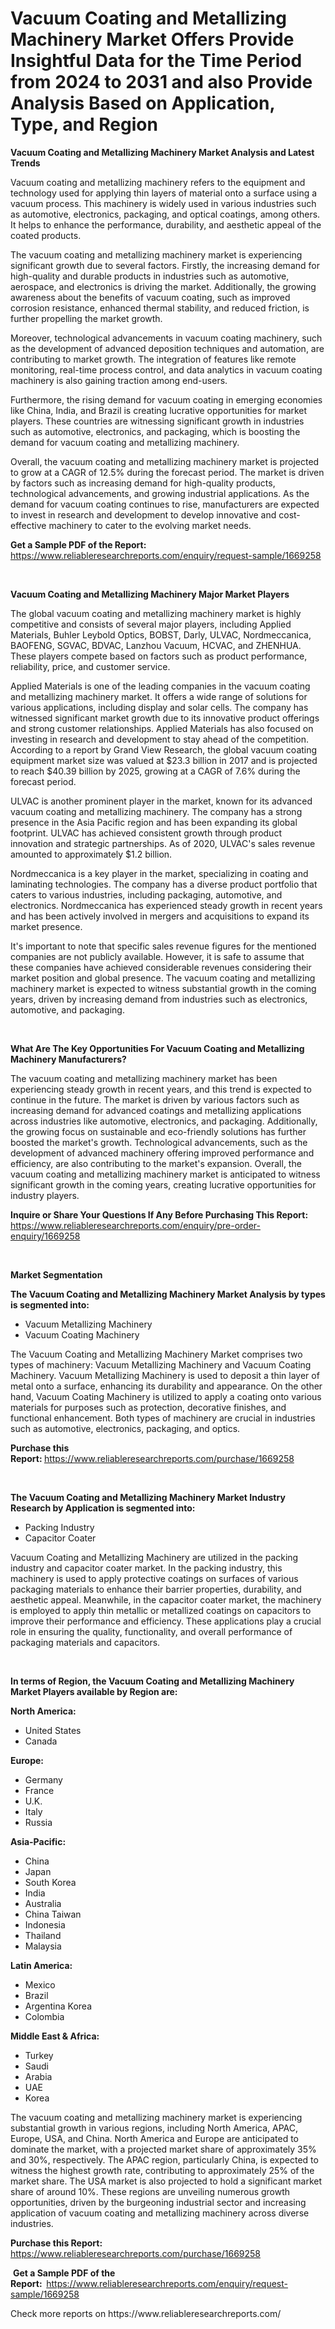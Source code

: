 <p><h1>Vacuum Coating and Metallizing Machinery Market Offers Provide Insightful Data for the Time Period from 2024 to 2031 and also Provide Analysis Based on Application, Type, and Region</h1></p><p><strong>Vacuum Coating and Metallizing Machinery Market Analysis and Latest Trends</strong></p>
<p><p>Vacuum coating and metallizing machinery refers to the equipment and technology used for applying thin layers of material onto a surface using a vacuum process. This machinery is widely used in various industries such as automotive, electronics, packaging, and optical coatings, among others. It helps to enhance the performance, durability, and aesthetic appeal of the coated products.</p><p>The vacuum coating and metallizing machinery market is experiencing significant growth due to several factors. Firstly, the increasing demand for high-quality and durable products in industries such as automotive, aerospace, and electronics is driving the market. Additionally, the growing awareness about the benefits of vacuum coating, such as improved corrosion resistance, enhanced thermal stability, and reduced friction, is further propelling the market growth.</p><p>Moreover, technological advancements in vacuum coating machinery, such as the development of advanced deposition techniques and automation, are contributing to market growth. The integration of features like remote monitoring, real-time process control, and data analytics in vacuum coating machinery is also gaining traction among end-users.</p><p>Furthermore, the rising demand for vacuum coating in emerging economies like China, India, and Brazil is creating lucrative opportunities for market players. These countries are witnessing significant growth in industries such as automotive, electronics, and packaging, which is boosting the demand for vacuum coating and metallizing machinery.</p><p>Overall, the vacuum coating and metallizing machinery market is projected to grow at a CAGR of 12.5% during the forecast period. The market is driven by factors such as increasing demand for high-quality products, technological advancements, and growing industrial applications. As the demand for vacuum coating continues to rise, manufacturers are expected to invest in research and development to develop innovative and cost-effective machinery to cater to the evolving market needs.</p></p>
<p><strong>Get a Sample PDF of the Report:&nbsp;</strong> <a href="https://www.reliableresearchreports.com/enquiry/request-sample/1669258">https://www.reliableresearchreports.com/enquiry/request-sample/1669258</a></p>
<p>&nbsp;</p>
<p><strong>Vacuum Coating and Metallizing Machinery Major Market Players</strong></p>
<p><p>The global vacuum coating and metallizing machinery market is highly competitive and consists of several major players, including Applied Materials, Buhler Leybold Optics, BOBST, Darly, ULVAC, Nordmeccanica, BAOFENG, SGVAC, BDVAC, Lanzhou Vacuum, HCVAC, and ZHENHUA. These players compete based on factors such as product performance, reliability, price, and customer service.</p><p>Applied Materials is one of the leading companies in the vacuum coating and metallizing machinery market. It offers a wide range of solutions for various applications, including display and solar cells. The company has witnessed significant market growth due to its innovative product offerings and strong customer relationships. Applied Materials has also focused on investing in research and development to stay ahead of the competition. According to a report by Grand View Research, the global vacuum coating equipment market size was valued at $23.3 billion in 2017 and is projected to reach $40.39 billion by 2025, growing at a CAGR of 7.6% during the forecast period.</p><p>ULVAC is another prominent player in the market, known for its advanced vacuum coating and metallizing machinery. The company has a strong presence in the Asia Pacific region and has been expanding its global footprint. ULVAC has achieved consistent growth through product innovation and strategic partnerships. As of 2020, ULVAC's sales revenue amounted to approximately $1.2 billion.</p><p>Nordmeccanica is a key player in the market, specializing in coating and laminating technologies. The company has a diverse product portfolio that caters to various industries, including packaging, automotive, and electronics. Nordmeccanica has experienced steady growth in recent years and has been actively involved in mergers and acquisitions to expand its market presence.</p><p>It's important to note that specific sales revenue figures for the mentioned companies are not publicly available. However, it is safe to assume that these companies have achieved considerable revenues considering their market position and global presence. The vacuum coating and metallizing machinery market is expected to witness substantial growth in the coming years, driven by increasing demand from industries such as electronics, automotive, and packaging.</p></p>
<p>&nbsp;</p>
<p><strong>What Are The Key Opportunities For Vacuum Coating and Metallizing Machinery Manufacturers?</strong></p>
<p><p>The vacuum coating and metallizing machinery market has been experiencing steady growth in recent years, and this trend is expected to continue in the future. The market is driven by various factors such as increasing demand for advanced coatings and metallizing applications across industries like automotive, electronics, and packaging. Additionally, the growing focus on sustainable and eco-friendly solutions has further boosted the market's growth. Technological advancements, such as the development of advanced machinery offering improved performance and efficiency, are also contributing to the market's expansion. Overall, the vacuum coating and metallizing machinery market is anticipated to witness significant growth in the coming years, creating lucrative opportunities for industry players.</p></p>
<p><strong>Inquire or Share Your Questions If Any Before Purchasing This Report:</strong> <a href="https://www.reliableresearchreports.com/enquiry/pre-order-enquiry/1669258">https://www.reliableresearchreports.com/enquiry/pre-order-enquiry/1669258</a></p>
<p>&nbsp;</p>
<p><strong>Market Segmentation</strong></p>
<p><strong>The Vacuum Coating and Metallizing Machinery Market Analysis by types is segmented into:</strong></p>
<p><ul><li>Vacuum Metallizing Machinery</li><li>Vacuum Coating Machinery</li></ul></p>
<p><p>The Vacuum Coating and Metallizing Machinery Market comprises two types of machinery: Vacuum Metallizing Machinery and Vacuum Coating Machinery. Vacuum Metallizing Machinery is used to deposit a thin layer of metal onto a surface, enhancing its durability and appearance. On the other hand, Vacuum Coating Machinery is utilized to apply a coating onto various materials for purposes such as protection, decorative finishes, and functional enhancement. Both types of machinery are crucial in industries such as automotive, electronics, packaging, and optics.</p></p>
<p><strong>Purchase this Report:&nbsp;</strong><a href="https://www.reliableresearchreports.com/purchase/1669258">https://www.reliableresearchreports.com/purchase/1669258</a></p>
<p>&nbsp;</p>
<p><strong>The Vacuum Coating and Metallizing Machinery Market Industry Research by Application is segmented into:</strong></p>
<p><ul><li>Packing Industry</li><li>Capacitor Coater</li></ul></p>
<p><p>Vacuum Coating and Metallizing Machinery are utilized in the packing industry and capacitor coater market. In the packing industry, this machinery is used to apply protective coatings on surfaces of various packaging materials to enhance their barrier properties, durability, and aesthetic appeal. Meanwhile, in the capacitor coater market, the machinery is employed to apply thin metallic or metallized coatings on capacitors to improve their performance and efficiency. These applications play a crucial role in ensuring the quality, functionality, and overall performance of packaging materials and capacitors.</p></p>
<p>&nbsp;</p>
<p><strong>In terms of Region, the Vacuum Coating and Metallizing Machinery Market Players available by Region are:</strong></p>
<p>
    <p> <strong> North America: </strong>
        <ul>
            <li>United States</li>
            <li>Canada</li>
        </ul>
        </p> 
    <p> <strong> Europe: </strong>
        <ul>
            <li>Germany</li>
            <li>France</li>
            <li>U.K.</li>
            <li>Italy</li>
            <li>Russia</li>
        </ul>
        </p> 
    <p> <strong> Asia-Pacific: </strong>
        <ul>
            <li>China</li>
            <li>Japan</li>
            <li>South Korea</li>
            <li>India</li>
            <li>Australia</li>
            <li>China Taiwan</li>
            <li>Indonesia</li>
            <li>Thailand</li>
            <li>Malaysia</li>
        </ul>
        </p> 
    <p> <strong> Latin America: </strong>
        <ul>
            <li>Mexico</li>
            <li>Brazil</li>
            <li>Argentina Korea</li>
            <li>Colombia</li>
        </ul>
        </p> 
    <p> <strong> Middle East & Africa: </strong>
        <ul>
            <li>Turkey</li>
            <li>Saudi</li>
            <li>Arabia</li>
            <li>UAE</li>
            <li>Korea</li>
        </ul>
    </p>
    </p>
<p><p>The vacuum coating and metallizing machinery market is experiencing substantial growth in various regions, including North America, APAC, Europe, USA, and China. North America and Europe are anticipated to dominate the market, with a projected market share of approximately 35% and 30%, respectively. The APAC region, particularly China, is expected to witness the highest growth rate, contributing to approximately 25% of the market share. The USA market is also projected to hold a significant market share of around 10%. These regions are unveiling numerous growth opportunities, driven by the burgeoning industrial sector and increasing application of vacuum coating and metallizing machinery across diverse industries.</p></p>
<p><strong>Purchase this Report: </strong><a href="https://www.reliableresearchreports.com/purchase/1669258">https://www.reliableresearchreports.com/purchase/1669258</a></p>
<p>&nbsp;<strong>Get a Sample PDF of the Report:&nbsp;&nbsp;</strong><a href="https://www.reliableresearchreports.com/enquiry/request-sample/1669258">https://www.reliableresearchreports.com/enquiry/request-sample/1669258</a></p>
<p><strong></strong></p>
<p>Check more reports on https://www.reliableresearchreports.com/</p>
